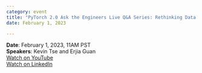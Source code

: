 ```yaml
---
category: event
title: "PyTorch 2.0 Ask the Engineers Live Q&A Series: Rethinking Data Loading with TorchData"
date: February 1, 2023

---
```


**Date**: February 1, 2023, 11AM  PST  
**Speakers**: Kevin Tse and Erjia Guan  
[Watch on YouTube](https://www.youtube.com/watch?v=65DvI3YrFW8&list=PL_lsbAsL_o2CQr8oh5sNWt96yWQphNEzM&index=8)  
[Watch on LinkedIn](https://www.linkedin.com/events/7024757312057708544/?lipi=urn%3Ali%3Apage%3Ad_flagship3_company_admin%3BUIqLb0KRSZm%2FHtSu2bw%2B4g%3D%3D)
